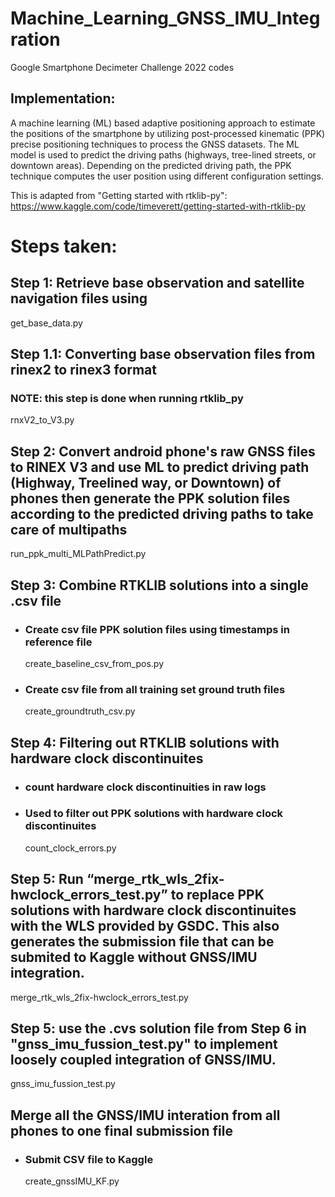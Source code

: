 # Machine_Learning_GNSS_IMU_Integration
Google Smartphone Decimeter Challenge 2022 codes

## Implementation:
A machine learning (ML) based adaptive positioning approach to estimate the positions of the smartphone by utilizing post-processed kinematic (PPK) precise positioning techniques to process the GNSS datasets. The ML model is used to predict the driving paths (highways, tree-lined streets, or downtown areas). Depending on the predicted driving path, the PPK technique computes the user position using different configuration settings.

This is adapted from "Getting started with rtklib-py": 
https://www.kaggle.com/code/timeverett/getting-started-with-rtklib-py


# Steps taken:

## Step 1: Retrieve base observation and satellite navigation files using
get_base_data.py

## Step 1.1: Converting base observation files from rinex2 to rinex3 format
### NOTE: this step is done when running rtklib_py
rnxV2_to_V3.py

## Step 2: Convert android phone's raw GNSS files to RINEX V3 and use ML to predict driving path (Highway, Treelined way, or Downtown) of phones then generate the PPK solution files according to the predicted driving paths to take care of multipaths
run_ppk_multi_MLPathPredict.py

## Step 3: Combine RTKLIB solutions into a single .csv file
- ### Create csv file PPK solution files using timestamps in reference file
    create_baseline_csv_from_pos.py

- ### Create csv file from all training set ground truth files
    create_groundtruth_csv.py

## Step 4: Filtering out RTKLIB solutions with hardware clock discontinuites
- ### count hardware clock discontinuities in raw logs
- ### Used to filter out PPK solutions with hardware clock discontinuites
   count_clock_errors.py

## Step 5: Run “merge_rtk_wls_2fix-hwclock_errors_test.py” to replace PPK solutions with hardware clock discontinuites with the WLS provided by GSDC. This also generates the submission file that can be submited to Kaggle without GNSS/IMU integration.
   merge_rtk_wls_2fix-hwclock_errors_test.py

## Step 5: use the .cvs solution file from Step 6 in "gnss_imu_fussion_test.py" to implement loosely coupled integration of GNSS/IMU.
   gnss_imu_fussion_test.py
   
## Merge all the GNSS/IMU interation from all phones to one final submission file
- ### Submit CSV file to Kaggle
   create_gnssIMU_KF.py
